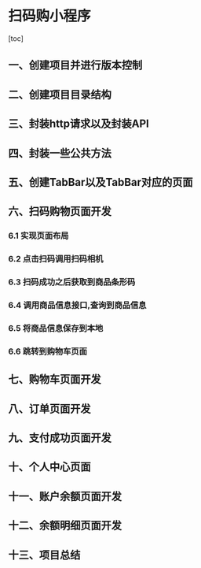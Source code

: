 # 扫码购小程序

[toc]

## 一、创建项目并进行版本控制



## 二、创建项目目录结构



## 三、封装http请求以及封装API



## 四、封装一些公共方法



## 五、创建TabBar以及TabBar对应的页面



## 六、扫码购物页面开发

### 6.1 实现页面布局

### 6.2 点击扫码调用扫码相机

### 6.3 扫码成功之后获取到商品条形码

### 6.4 调用商品信息接口,查询到商品信息

### 6.5 将商品信息保存到本地

### 6.6 跳转到购物车页面



## 七、购物车页面开发



## 八、订单页面开发



## 九、支付成功页面开发



## 十、个人中心页面



## 十一、账户余额页面开发



## 十二、余额明细页面开发



## 十三、项目总结
